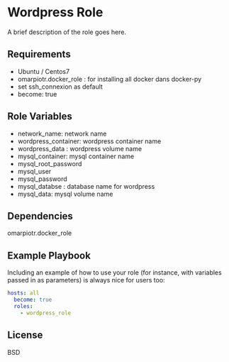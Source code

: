 Wordpress Role
=========

A brief description of the role goes here.

Requirements
------------
* Ubuntu / Centos7
* omarpiotr.docker_role : for installing all docker dans docker-py
* set ssh_connexion as default
* become: true

Role Variables
--------------

* network_name: network name 
* wordpress_container: wordpress container name
* wordpress_data : wordpress volume name
* mysql_container: mysql container name
* mysql_root_password
* mysql_user
* mysql_password
* mysql_databse : database name for wordpress
* mysql_data: mysql volume name

Dependencies
------------

omarpiotr.docker_role

Example Playbook
----------------

Including an example of how to use your role (for instance, with variables passed in as parameters) is always nice for users too:

```yml
hosts: all
  become: true
  roles:
    - wordpress_role
```

License
-------

BSD

